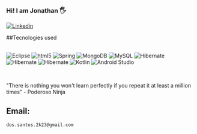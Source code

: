 ### Hi! I am Jonathan 🖐️

[![Linkedin](https://img.shields.io/badge/LinkedIn-0077B5?style=for-the-badge&logo=linkedin&logoColor=white)](https://www.linkedin.com/in/jonathan-java-programmer/)



##Tecnologies used

<dig style="display: inline_block"><br/>
<img alingn="center" alt="Eclipse" src="https://img.shields.io/badge/Eclipse-2C2255?style=for-the-badge&logo=eclipse&logoColor=white">
<img alingn="center" alt="html5" src="https://img.shields.io/badge/Java-ED8B00?style=for-the-badge&logo=openjdk&logoColor=white">
<img alingn="center" alt="Spring" src="https://img.shields.io/badge/Spring-6DB33F?style=for-the-badge&logo=spring&logoColor=white">
<img alingn="center" alt="MongoDB" src="https://img.shields.io/badge/MongoDB-4EA94B?style=for-the-badge&logo=mongodb&logoColor=white">
<img alingn="center" alt="MySQL" src="https://img.shields.io/badge/MySQL-00000F?style=for-the-badge&logo=mysql&logoColor=white">
<img alingn="center" alt="Hibernate" src="https://img.shields.io/badge/Hibernate-59666C?style=for-the-badge&logo=Hibernate&logoColor=white">
<img alingn="center" alt="Hibernate" src="https://img.shields.io/badge/docker-%230db7ed.svg?style=for-the-badge&logo=docker&logoColor=white">
<img alingn="center" alt="Hibernate" src="https://img.shields.io/badge/GitHub_Actions-2088FF?style=for-the-badge&logo=github-actions&logoColor=white">
![Kotlin](https://img.shields.io/badge/kotlin-%237F52FF.svg?style=for-the-badge&logo=kotlin&logoColor=white)
![Android Studio](https://img.shields.io/badge/android%20studio-346ac1?style=for-the-badge&logo=android%20studio&logoColor=white)
</div><br/>

"There is nothing you won't learn perfectly if you repeat it at least a million times" - Poderoso Ninja

## Email:
    dos.santos.2k23@gmail.com
